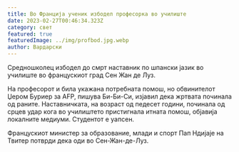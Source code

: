 ```yaml
---
title: Во Франција ученик избодел професорка во училиште
date: 2023-02-27T00:46:34.323Z
category: свет
featured: true
featuredImage: ../img/profbod.jpg.webp
author: Вардарски
---
```


Средношколец избодел до смрт наставник по шпански јазик во училиште во францускиот град Сен Жан де Луз.

На професорот и била укажана потребната помош, но обвинителот Џером Буриер за AFP, пишува Би-Би-Си, изјавил дека жртвата починала од раните. Наставничката, на возраст од педесет години, починала од срцев удар кога во училиштето пристигнала итната помош, објавија локалните медиуми. Студентот е уапсен.

Францускиот министер за образование, млади и спорт Пап Ндијаје на Твитер потврди дека оди во Сен-Жан-де-Луз.
